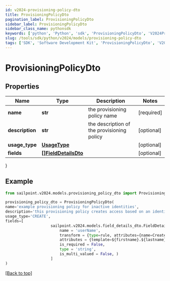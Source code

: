 ```yaml
---
id: v2024-provisioning-policy-dto
title: ProvisioningPolicyDto
pagination_label: ProvisioningPolicyDto
sidebar_label: ProvisioningPolicyDto
sidebar_class_name: pythonsdk
keywords: ['python', 'Python', 'sdk', 'ProvisioningPolicyDto', 'V2024ProvisioningPolicyDto'] 
slug: /tools/sdk/python/v2024/models/provisioning-policy-dto
tags: ['SDK', 'Software Development Kit', 'ProvisioningPolicyDto', 'V2024ProvisioningPolicyDto']
---
```


# ProvisioningPolicyDto


## Properties

Name | Type | Description | Notes
------------ | ------------- | ------------- | -------------
**name** | **str** | the provisioning policy name | [required]
**description** | **str** | the description of the provisioning policy | [optional] 
**usage_type** | [**UsageType**](usage-type) |  | [optional] 
**fields** | [**[]FieldDetailsDto**](field-details-dto) |  | [optional] 
}

## Example

```python
from sailpoint.v2024.models.provisioning_policy_dto import ProvisioningPolicyDto

provisioning_policy_dto = ProvisioningPolicyDto(
name='example provisioning policy for inactive identities',
description='this provisioning policy creates access based on an identity going inactive',
usage_type='CREATE',
fields=[
                    sailpoint.v2024.models.field_details_dto.FieldDetailsDto(
                        name = 'userName', 
                        transform = {type=rule, attributes={name=Create Unique LDAP Attribute}}, 
                        attributes = {template=${firstname}.${lastname}${uniqueCounter}, cloudMaxUniqueChecks=50, cloudMaxSize=20, cloudRequired=true}, 
                        is_required = False, 
                        type = 'string', 
                        is_multi_valued = False, )
                    ]
)

```
[[Back to top]](#) 

